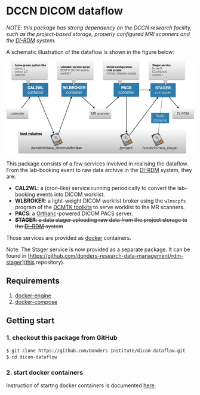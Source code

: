 # DCCN DICOM dataflow

_NOTE: this package has strong dependency on the DCCN research facility, such as the project-based storage, properly configured MRI scanners and the [DI-RDM](http://data.donders.ru.nl) system._

A schematic illustration of the dataflow is shown in the figure below:

![](dicom_dataflow_docker_containers.png)

This package consists of a few services involved in realising the dataflow.  From the lab-booking event to raw data archive in the [DI-RDM](http://data.donders.ru.nl) system, they are:

- __CAL2WL__: a (cron-like) service running periodically to convert the lab-booking events into DICOM worklist.
- __WLBROKER__: a light-weight DICOM worklist broker using the `wlmscpfs` program of the [DCMTK toolkits](http://dicom.offis.de) to serve worklist to the MR scanners.
- __PACS__: a [Orthanc](http://www.orthanc-server.com/)-powered DICOM PACS server.
- ~~__STAGER__: a data stager uploading raw data from the project storage to the [DI-RDM](https://data.donders.ru.nl) system~~

Those services are provided as [docker](http://docker.com) containers.

Note: The Stager service is now provided as a separate package.  It can be found in [https://github.com/donders-research-data-management/rdm-stager](this repository).

## Requirements 

1. [docker-engine](https://www.docker.com/products/docker-engine)
1. [docker-compose](https://docs.docker.com/compose/)

## Getting start

### 1. checkout this package from GitHub
 
```bash
$ git clone https://github.com/Donders-Institute/dicom-dataflow.git
$ cd dicom-dataflow
```

### 2. start docker containers

Instruction of startng docker containers is documented [here](docker/README.md).
